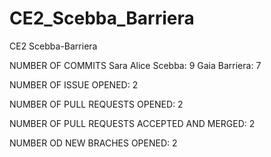 # CE2_Scebba_Barriera
CE2 Scebba-Barriera

NUMBER OF COMMITS Sara Alice Scebba: 9 Gaia Barriera: 7

NUMBER OF ISSUE OPENED: 2

NUMBER OF PULL REQUESTS OPENED: 2

NUMBER OF PULL REQUESTS ACCEPTED AND MERGED: 2

NUMBER OD NEW BRACHES OPENED: 2
